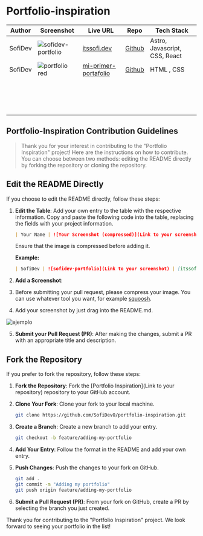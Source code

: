 # Portfolio-inspiration

| Author  | Screenshot                                                                                                                    | Live URL                                                                 | Repo                                                          | Tech Stack                    |
| ------- | ----------------------------------------------------------------------------------------------------------------------------- | ------------------------------------------------------------------------ | ------------------------------------------------------------- | ----------------------------- |
| SofiDev | ![sofidev-portfolio](https://github.com/SofiDevO/portfolio-inspiration/assets/102200061/2051a823-69dc-4067-b315-ced94d240a87) | [itssofi.dev](https://itssofi.dev/)                                      | [Github](https://github.com/SofiDevO/sofidev-portfolio-astro) | Astro, Javascript, CSS, React |
| SofiDev | ![portfolio red](https://github.com/SofiDevO/portfolio-inspiration/assets/102200061/4d437b01-baa2-41b9-9e03-c6b7aaf78344)     | [mi-primer-portafolio](https://sofidevo.github.io/mi-primer-portafolio/) | [Github](https://github.com/SofiDevO/mi-primer-portafolio)    | HTML , CSS                    |
|         |                                                                                                                               |                                                                          |                                                               |                               |
|         |                                                                                                                               |                                                                          |                                                               |                               |
|         |                                                                                                                               |                                                                          |                                                               |                               |
|         |                                                                                                                               |                                                                          |                                                               |                               |
|         |                                                                                                                               |                                                                          |                                                               |                               |
|         |                                                                                                                               |                                                                          |                                                               |                               |
|         |                                                                                                                               |                                                                          |                                                               |                               |
|         |                                                                                                                               |                                                                          |                                                               |                               |
|         |                                                                                                                               |                                                                          |                                                               |                               |
|         |                                                                                                                               |                                                                          |                                                               |                               |
|         |                                                                                                                               |                                                                          |                                                               |                               |
|         |                                                                                                                               |                                                                          |                                                               |                               |
|         |                                                                                                                               |                                                                          |                                                               |                               |
|         |                                                                                                                               |                                                                          |                                                               |                               |
|         |                                                                                                                               |                                                                          |                                                               |                               |
|         |                                                                                                                               |                                                                          |                                                               |                               |

## Portfolio-Inspiration Contribution Guidelines

> Thank you for your interest in contributing to the "Portfolio Inspiration" project! Here are the instructions on how to contribute. You can choose between two methods: editing the README directly by forking the repository or cloning the repository.

## Edit the README Directly

If you choose to edit the README directly, follow these steps:

1. **Edit the Table**: Add your own entry to the table with the respective information. Copy and paste the following code into the table, replacing the fields with your project information.

   ```markdown
   | Your Name | ![Your Screenshot (compressed)](Link to your screenshot) | [Your Portfolio URL](Link to your portfolio) | [GitHub Link to Your Repository](Link to your repository) | Technologies Used |
   ```

   Ensure that the image is compressed before adding it.

   **Example:**

   ```markdown
   | SofiDev | ![sofidev-portfolio](Link to your screenshot) | [itssofi.dev](https://itssofi.dev/) | [GitHub](https://github.com/SofiDevO/sofidev-portfolio-astro) | Astro, Javascript, CSS, React |
   ```

2. **Add a Screenshot**:
3. Before submitting your pull request, please compress your image. You can use whatever tool you want, for example [squoosh](https://squoosh.app/).
4. Add your screenshot by just drag into the README.md.

![ejemplo](https://github.com/SofiDevO/portfolio-inspiration/assets/102200061/e22aee88-d824-4c98-8af8-93294a00f868)

5. **Submit your Pull Request (PR)**: After making the changes, submit a PR with an appropriate title and description.

## Fork the Repository

If you prefer to fork the repository, follow these steps:

1. **Fork the Repository**: Fork the [Portfolio Inspiration](Link to your repository) repository to your GitHub account.

2. **Clone Your Fork**: Clone your fork to your local machine.

   ```bash
   git clone https://github.com/SofiDevO/portfolio-inspiration.git
   ```

3. **Create a Branch**: Create a new branch to add your entry.

   ```bash
   git checkout -b feature/adding-my-portfolio
   ```

4. **Add Your Entry**: Follow the format in the README and add your own entry.

5. **Push Changes**: Push the changes to your fork on GitHub.

   ```bash
   git add .
   git commit -m "Adding my portfolio"
   git push origin feature/adding-my-portfolio
   ```

6. **Submit a Pull Request (PR)**: From your fork on GitHub, create a PR by selecting the branch you just created.

Thank you for contributing to the "Portfolio Inspiration" project. We look forward to seeing your portfolio in the list!
